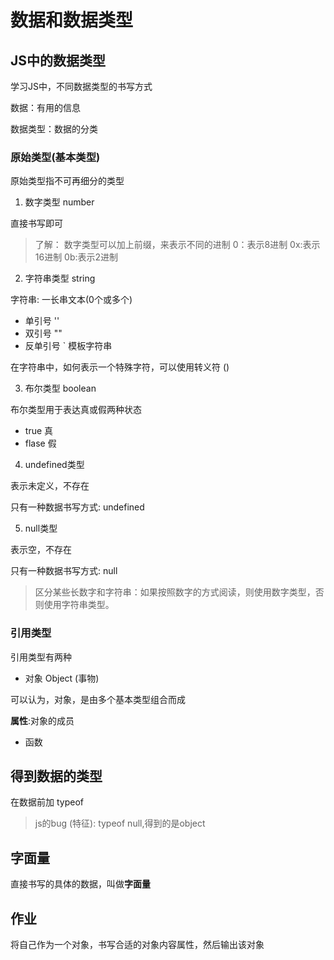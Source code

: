 # 数据和数据类型

## JS中的数据类型

学习JS中，不同数据类型的书写方式

数据：有用的信息

数据类型：数据的分类

### 原始类型(基本类型)

原始类型指不可再细分的类型

1. 数字类型 number

直接书写即可

>了解：
>数字类型可以加上前缀，来表示不同的进制
>0：表示8进制
>0x:表示16进制
>0b:表示2进制




2. 字符串类型 string

字符串: 一长串文本(0个或多个)

- 单引号 ''
- 双引号 ""
- 反单引号 ` 模板字符串

在字符串中，如何表示一个特殊字符，可以使用转义符 (\)
  


3. 布尔类型 boolean
 
布尔类型用于表达真或假两种状态

- true 真
- flase 假

4. undefined类型
   
表示未定义，不存在

只有一种数据书写方式: undefined


5. null类型

表示空，不存在

只有一种数据书写方式: null


> 区分某些长数字和字符串：如果按照数字的方式阅读，则使用数字类型，否则使用字符串类型。

### 引用类型

引用类型有两种

- 对象 Object (事物)
  
可以认为，对象，是由多个基本类型组合而成

**属性**:对象的成员

- 函数

## 得到数据的类型

在数据前加 typeof 

> js的bug (特征): typeof null,得到的是object

## 字面量

直接书写的具体的数据，叫做**字面量**


## 作业

将自己作为一个对象，书写合适的对象内容属性，然后输出该对象

